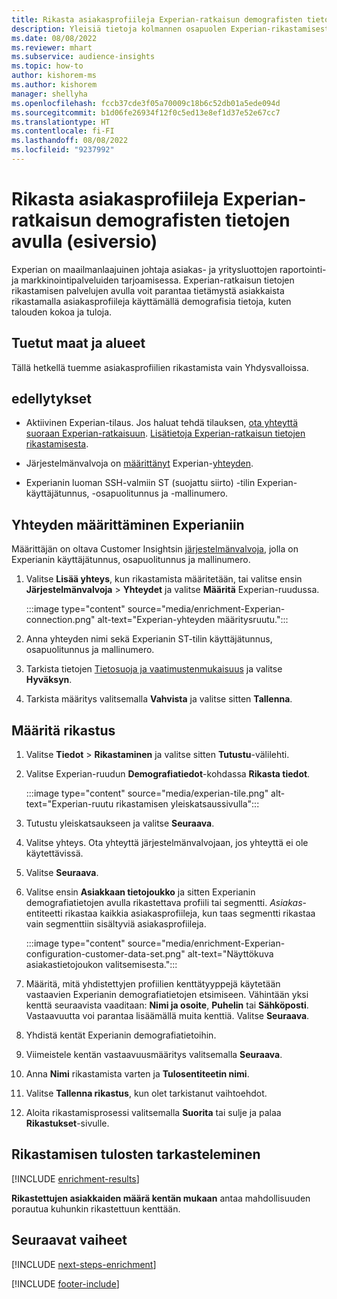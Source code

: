 ```yaml
---
title: Rikasta asiakasprofiileja Experian-ratkaisun demografisten tietojen avulla (esiversio)
description: Yleisiä tietoja kolmannen osapuolen Experian-rikastamisesta.
ms.date: 08/08/2022
ms.reviewer: mhart
ms.subservice: audience-insights
ms.topic: how-to
author: kishorem-ms
ms.author: kishorem
manager: shellyha
ms.openlocfilehash: fccb37cde3f05a70009c18b6c52db01a5ede094d
ms.sourcegitcommit: b1d06fe26934f12f0c5ed13e8ef1d37e52e67cc7
ms.translationtype: HT
ms.contentlocale: fi-FI
ms.lasthandoff: 08/08/2022
ms.locfileid: "9237992"
---
```

# <a name="enrich-customer-profiles-with-demographics-from-experian-preview"></a>Rikasta asiakasprofiileja Experian-ratkaisun demografisten tietojen avulla (esiversio)

Experian on maailmanlaajuinen johtaja asiakas- ja yritysluottojen raportointi- ja markkinointipalveluiden tarjoamisessa. Experian-ratkaisun tietojen rikastamisen palvelujen avulla voit parantaa tietämystä asiakkaista rikastamalla asiakasprofiileja käyttämällä demografisia tietoja, kuten talouden kokoa ja tuloja.

## <a name="supported-countriesregions"></a>Tuetut maat ja alueet

Tällä hetkellä tuemme asiakasprofiilien rikastamista vain Yhdysvalloissa.

## <a name="prerequisites"></a>edellytykset

- Aktiivinen Experian-tilaus. Jos haluat tehdä tilauksen, [ota yhteyttä suoraan Experian-ratkaisuun](https://www.experian.com/marketing-services/contact). [Lisätietoja Experian-ratkaisun tietojen rikastamisesta](https://www.experian.com/marketing-services/microsoft?cmpid=ems_web_mci_cdppage).

- Järjestelmänvalvoja on [määrittänyt](#configure-the-connection-for-experian) Experian-[yhteyden](connections.md).

- Experianin luoman SSH-valmiin ST (suojattu siirto) -tilin Experian-käyttäjätunnus, -osapuolitunnus ja -mallinumero.

## <a name="configure-the-connection-for-experian"></a>Yhteyden määrittäminen Experianiin

Määrittäjän on oltava Customer Insightsin [järjestelmänvalvoja](permissions.md#admin), jolla on Experianin käyttäjätunnus, osapuolitunnus ja mallinumero.

1. Valitse **Lisää yhteys**, kun rikastamista määritetään, tai valitse ensin **Järjestelmänvalvoja** > **Yhteydet** ja valitse **Määritä** Experian-ruudussa.

   :::image type="content" source="media/enrichment-Experian-connection.png" alt-text="Experian-yhteyden määritysruutu.":::

1. Anna yhteyden nimi sekä Experianin ST-tilin käyttäjätunnus, osapuolitunnus ja mallinumero.

1. Tarkista tietojen [Tietosuoja ja vaatimustenmukaisuus](connections.md#data-privacy-and-compliance) ja valitse **Hyväksyn**.

1. Tarkista määritys valitsemalla **Vahvista** ja valitse sitten **Tallenna**.

## <a name="configure-the-enrichment"></a>Määritä rikastus

1. Valitse **Tiedot** > **Rikastaminen** ja valitse sitten **Tutustu**-välilehti.

1. Valitse Experian-ruudun **Demografiatiedot**-kohdassa **Rikasta tiedot**.

   :::image type="content" source="media/experian-tile.png" alt-text="Experian-ruutu rikastamisen yleiskatsaussivulla":::

1. Tutustu yleiskatsaukseen ja valitse **Seuraava**.

1. Valitse yhteys. Ota yhteyttä järjestelmänvalvojaan, jos yhteyttä ei ole käytettävissä.

1. Valitse **Seuraava**.

1. Valitse ensin **Asiakkaan tietojoukko** ja sitten Experianin demografiatietojen avulla rikastettava profiili tai segmentti. *Asiakas*-entiteetti rikastaa kaikkia asiakasprofiileja, kun taas segmentti rikastaa vain segmenttiin sisältyviä asiakasprofiileja.

    :::image type="content" source="media/enrichment-Experian-configuration-customer-data-set.png" alt-text="Näyttökuva asiakastietojoukon valitsemisesta.":::

1. Määritä, mitä yhdistettyjen profiilien kenttätyyppejä käytetään vastaavien Experianin demografiatietojen etsimiseen. Vähintään yksi kenttä seuraavista vaaditaan: **Nimi ja osoite**, **Puhelin** tai **Sähköposti**. Vastaavuutta voi parantaa lisäämällä muita kenttiä. Valitse **Seuraava**.

1. Yhdistä kentät Experianin demografiatietoihin.

1. Viimeistele kentän vastaavuusmääritys valitsemalla **Seuraava**.

1. Anna **Nimi** rikastamista varten ja **Tulosentiteetin nimi**.

1. Valitse **Tallenna rikastus**, kun olet tarkistanut vaihtoehdot.

1. Aloita rikastamisprosessi valitsemalla **Suorita** tai sulje ja palaa **Rikastukset**-sivulle.

## <a name="view-enrichment-results"></a>Rikastamisen tulosten tarkasteleminen

[!INCLUDE [enrichment-results](includes/enrichment-results.md)]

**Rikastettujen asiakkaiden määrä kentän mukaan** antaa mahdollisuuden porautua kuhunkin rikastettuun kenttään.

## <a name="next-steps"></a>Seuraavat vaiheet

[!INCLUDE [next-steps-enrichment](includes/next-steps-enrichment.md)]

[!INCLUDE [footer-include](includes/footer-banner.md)]
